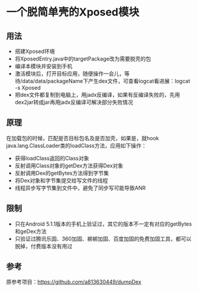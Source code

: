 # 一个脱简单壳的Xposed模块

## 用法

- 搭建Xposed环境
- 将XposedEntry.java中的targetPackage改为需要脱壳的包
- 编译本模块并安装到手机
- 激活模块后，打开目标应用，随便操作一会儿，等待/data/data/packageName下产生dex文件，可查看logcat看进展：logcat -s Xposed
- 把dex文件都复制到电脑上，用jadx反编译，如果有反编译失败的，先用dex2jar转成jar再用jadx反编译可解决部分失败情况

## 原理

在加载包的时候，匹配是否目标包名及是否加壳，如果是，就hook java.lang.ClassLoader类的loadClass方法，应用如下操作：

- 获得loadClass返回的Class对象
- 反射调用Class对象的getDex方法获得Dex对象
- 反射调用Dex的getBytes方法得到字节集
- 将Dex对象和字节集提交给写文件的线程
- 线程异步写字节集到文件中，避免了同步写可能导致ANR

## 限制
- 只在Android 5.1.1版本的手机上验证过，其它的版本不一定有对应的getBytes和geDex方法
- 只验证过腾讯乐固、360加固、梆梆加固、百度加固的免费加固工具，都可以脱掉，付费版本没有用过

## 参考
原参考项目：https://github.com/a813630449/dumpDex

